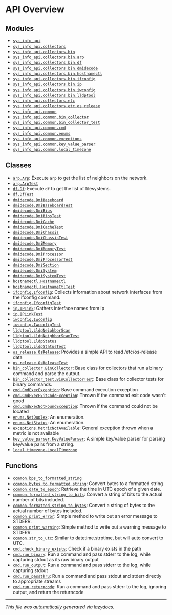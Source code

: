<!-- markdownlint-disable -->

# API Overview

## Modules

- [`sys_info_api`](./sys_info_api.md#module-sys_info_api)
- [`sys_info_api.collectors`](./sys_info_api.collectors.md#module-sys_info_apicollectors)
- [`sys_info_api.collectors.bin`](./sys_info_api.collectors.bin.md#module-sys_info_apicollectorsbin)
- [`sys_info_api.collectors.bin.arp`](./sys_info_api.collectors.bin.arp.md#module-sys_info_apicollectorsbinarp)
- [`sys_info_api.collectors.bin.df`](./sys_info_api.collectors.bin.df.md#module-sys_info_apicollectorsbindf)
- [`sys_info_api.collectors.bin.dmidecode`](./sys_info_api.collectors.bin.dmidecode.md#module-sys_info_apicollectorsbindmidecode)
- [`sys_info_api.collectors.bin.hostnamectl`](./sys_info_api.collectors.bin.hostnamectl.md#module-sys_info_apicollectorsbinhostnamectl)
- [`sys_info_api.collectors.bin.ifconfig`](./sys_info_api.collectors.bin.ifconfig.md#module-sys_info_apicollectorsbinifconfig)
- [`sys_info_api.collectors.bin.ip`](./sys_info_api.collectors.bin.ip.md#module-sys_info_apicollectorsbinip)
- [`sys_info_api.collectors.bin.iwconfig`](./sys_info_api.collectors.bin.iwconfig.md#module-sys_info_apicollectorsbiniwconfig)
- [`sys_info_api.collectors.bin.lldptool`](./sys_info_api.collectors.bin.lldptool.md#module-sys_info_apicollectorsbinlldptool)
- [`sys_info_api.collectors.etc`](./sys_info_api.collectors.etc.md#module-sys_info_apicollectorsetc)
- [`sys_info_api.collectors.etc.os_release`](./sys_info_api.collectors.etc.os_release.md#module-sys_info_apicollectorsetcos_release)
- [`sys_info_api.common`](./sys_info_api.common.md#module-sys_info_apicommon)
- [`sys_info_api.common.bin_collector`](./sys_info_api.common.bin_collector.md#module-sys_info_apicommonbin_collector)
- [`sys_info_api.common.bin_collector_test`](./sys_info_api.common.bin_collector_test.md#module-sys_info_apicommonbin_collector_test)
- [`sys_info_api.common.cmd`](./sys_info_api.common.cmd.md#module-sys_info_apicommoncmd)
- [`sys_info_api.common.enums`](./sys_info_api.common.enums.md#module-sys_info_apicommonenums)
- [`sys_info_api.common.exceptions`](./sys_info_api.common.exceptions.md#module-sys_info_apicommonexceptions)
- [`sys_info_api.common.key_value_parser`](./sys_info_api.common.key_value_parser.md#module-sys_info_apicommonkey_value_parser)
- [`sys_info_api.common.local_timezone`](./sys_info_api.common.local_timezone.md#module-sys_info_apicommonlocal_timezone)

## Classes

- [`arp.Arp`](./sys_info_api.collectors.bin.arp.md#class-arp): Execute `arp` to get the list of neighbors on the network.
- [`arp.ArpTest`](./sys_info_api.collectors.bin.arp.md#class-arptest)
- [`df.Df`](./sys_info_api.collectors.bin.df.md#class-df): Execute `df` to get the list of filesystems.
- [`df.DfTest`](./sys_info_api.collectors.bin.df.md#class-dftest)
- [`dmidecode.DmiBaseboard`](./sys_info_api.collectors.bin.dmidecode.md#class-dmibaseboard)
- [`dmidecode.DmiBaseboardTest`](./sys_info_api.collectors.bin.dmidecode.md#class-dmibaseboardtest)
- [`dmidecode.DmiBios`](./sys_info_api.collectors.bin.dmidecode.md#class-dmibios)
- [`dmidecode.DmiBiosTest`](./sys_info_api.collectors.bin.dmidecode.md#class-dmibiostest)
- [`dmidecode.DmiCache`](./sys_info_api.collectors.bin.dmidecode.md#class-dmicache)
- [`dmidecode.DmiCacheTest`](./sys_info_api.collectors.bin.dmidecode.md#class-dmicachetest)
- [`dmidecode.DmiChassis`](./sys_info_api.collectors.bin.dmidecode.md#class-dmichassis)
- [`dmidecode.DmiChassisTest`](./sys_info_api.collectors.bin.dmidecode.md#class-dmichassistest)
- [`dmidecode.DmiMemory`](./sys_info_api.collectors.bin.dmidecode.md#class-dmimemory)
- [`dmidecode.DmiMemoryTest`](./sys_info_api.collectors.bin.dmidecode.md#class-dmimemorytest)
- [`dmidecode.DmiProcessor`](./sys_info_api.collectors.bin.dmidecode.md#class-dmiprocessor)
- [`dmidecode.DmiProcessorTest`](./sys_info_api.collectors.bin.dmidecode.md#class-dmiprocessortest)
- [`dmidecode.DmiSection`](./sys_info_api.collectors.bin.dmidecode.md#class-dmisection)
- [`dmidecode.DmiSystem`](./sys_info_api.collectors.bin.dmidecode.md#class-dmisystem)
- [`dmidecode.DmiSystemTest`](./sys_info_api.collectors.bin.dmidecode.md#class-dmisystemtest)
- [`hostnamectl.HostnameCtl`](./sys_info_api.collectors.bin.hostnamectl.md#class-hostnamectl)
- [`hostnamectl.HostnameCtlTest`](./sys_info_api.collectors.bin.hostnamectl.md#class-hostnamectltest)
- [`ifconfig.Ifconfig`](./sys_info_api.collectors.bin.ifconfig.md#class-ifconfig): Collects information about network interfaces from the ifconfig command.
- [`ifconfig.IfconfigTest`](./sys_info_api.collectors.bin.ifconfig.md#class-ifconfigtest)
- [`ip.IPLink`](./sys_info_api.collectors.bin.ip.md#class-iplink): Gathers interface names from ip
- [`ip.IPLinkTest`](./sys_info_api.collectors.bin.ip.md#class-iplinktest)
- [`iwconfig.Iwconfig`](./sys_info_api.collectors.bin.iwconfig.md#class-iwconfig)
- [`iwconfig.IwconfigTest`](./sys_info_api.collectors.bin.iwconfig.md#class-iwconfigtest)
- [`lldptool.LldpNeighborScan`](./sys_info_api.collectors.bin.lldptool.md#class-lldpneighborscan)
- [`lldptool.LldpNeighborScanTest`](./sys_info_api.collectors.bin.lldptool.md#class-lldpneighborscantest)
- [`lldptool.LldpStatus`](./sys_info_api.collectors.bin.lldptool.md#class-lldpstatus)
- [`lldptool.LldpStatusTest`](./sys_info_api.collectors.bin.lldptool.md#class-lldpstatustest)
- [`os_release.OsRelease`](./sys_info_api.collectors.etc.os_release.md#class-osrelease): Provides a simple API to read /etc/os-release data
- [`os_release.OsReleaseTest`](./sys_info_api.collectors.etc.os_release.md#class-osreleasetest)
- [`bin_collector.BinCollector`](./sys_info_api.common.bin_collector.md#class-bincollector): Base class for collectors that run a binary command and parse the output.
- [`bin_collector_test.BinCollectorTest`](./sys_info_api.common.bin_collector_test.md#class-bincollectortest): Base class for collector tests for binary commands.
- [`cmd.CmdExecException`](./sys_info_api.common.cmd.md#class-cmdexecexception): Base command execution exception
- [`cmd.CmdExecExitCodeException`](./sys_info_api.common.cmd.md#class-cmdexecexitcodeexception): Thrown if the command exit code wasn't good
- [`cmd.CmdExecNotFoundException`](./sys_info_api.common.cmd.md#class-cmdexecnotfoundexception): Thrown if the command could not be located
- [`enums.NetDuplex`](./sys_info_api.common.enums.md#class-netduplex): An enumeration.
- [`enums.NetStatus`](./sys_info_api.common.enums.md#class-netstatus): An enumeration.
- [`exceptions.MetricNotAvailable`](./sys_info_api.common.exceptions.md#class-metricnotavailable): General exception thrown when a metric is not available
- [`key_value_parser.KeyValueParser`](./sys_info_api.common.key_value_parser.md#class-keyvalueparser): A simple key/value parser for parsing key/value pairs from a string.
- [`local_timezone.LocalTimezone`](./sys_info_api.common.local_timezone.md#class-localtimezone)

## Functions

- [`common.bps_to_formatted_string`](./sys_info_api.common.md#function-bps_to_formatted_string)
- [`common.bytes_to_formatted_string`](./sys_info_api.common.md#function-bytes_to_formatted_string): Convert bytes to a formatted string
- [`common.date_to_epoch`](./sys_info_api.common.md#function-date_to_epoch): Retrieve the time in UTC epoch of a given date.
- [`common.formatted_string_to_bits`](./sys_info_api.common.md#function-formatted_string_to_bits): Convert a string of bits to the actual number of bits included.
- [`common.formatted_string_to_bytes`](./sys_info_api.common.md#function-formatted_string_to_bytes): Convert a string of bytes to the actual number of bytes included.
- [`common.print_error`](./sys_info_api.common.md#function-print_error): Simple method to write out an error message to STDERR.
- [`common.print_warning`](./sys_info_api.common.md#function-print_warning): Simple method to write out a warning message to STDERR.
- [`common.str_to_utc`](./sys_info_api.common.md#function-str_to_utc): Similar to datetime.strptime, but will auto convert to UTC.
- [`cmd.check_binary_exists`](./sys_info_api.common.cmd.md#function-check_binary_exists): Check if a binary exists in the path
- [`cmd.run_binary`](./sys_info_api.common.cmd.md#function-run_binary): Run a command and pass stderr to the log, while capturing stdout as its raw binary output
- [`cmd.run_output`](./sys_info_api.common.cmd.md#function-run_output): Run a command and pass stderr to the log, while capturing stdout
- [`cmd.run_passthru`](./sys_info_api.common.cmd.md#function-run_passthru): Run a command and pass stdout and stderr directly to appropriate streams
- [`cmd.run_returncode`](./sys_info_api.common.cmd.md#function-run_returncode): Run a command and pass stderr to the log, ignoring output, and return the returncode


---

_This file was automatically generated via [lazydocs](https://github.com/ml-tooling/lazydocs)._
